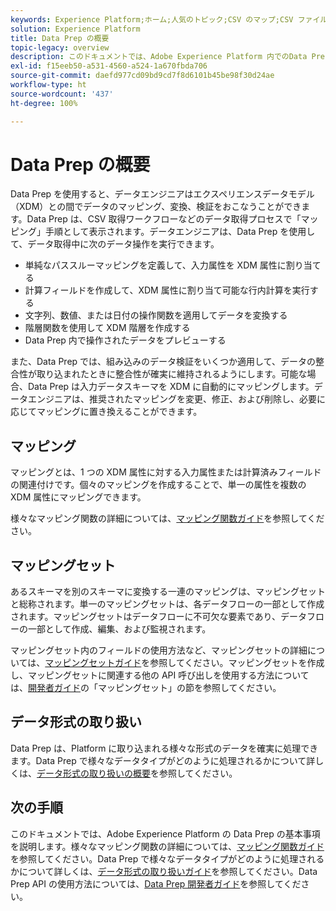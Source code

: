 ```yaml
---
keywords: Experience Platform;ホーム;人気のトピック;CSV のマップ;CSV ファイルのマップ;xdm への CSV ファイルのマップ;xdm への CSV のマップ;ui ガイド;マッパー;マッピング;data prep;データ準備;データの準備;
solution: Experience Platform
title: Data Prep の概要
topic-legacy: overview
description: このドキュメントでは、Adobe Experience Platform 内でのData Prep について説明します。
exl-id: f15eeb50-a531-4560-a524-1a670fbda706
source-git-commit: daefd977cd09bd9cd7f8d6101b45be98f30d24ae
workflow-type: ht
source-wordcount: '437'
ht-degree: 100%

---
```



# Data Prep の概要

Data Prep を使用すると、データエンジニアはエクスペリエンスデータモデル（XDM）との間でデータのマッピング、変換、検証をおこなうことができます。Data Prep は、CSV 取得ワークフローなどのデータ取得プロセスで「マッピング」手順として表示されます。データエンジニアは、Data Prep を使用して、データ取得中に次のデータ操作を実行できます。

- 単純なパススルーマッピングを定義して、入力属性を XDM 属性に割り当てる
- 計算フィールドを作成して、XDM 属性に割り当て可能な行内計算を実行する
- 文字列、数値、または日付の操作関数を適用してデータを変換する
- 階層関数を使用して XDM 階層を作成する
- Data Prep 内で操作されたデータをプレビューする

また、Data Prep では、組み込みのデータ検証をいくつか適用して、データの整合性が取り込まれたときに整合性が確実に維持されるようにします。可能な場合、Data Prep は入力データスキーマを XDM に自動的にマッピングします。データエンジニアは、推奨されたマッピングを変更、修正、および削除し、必要に応じてマッピングに置き換えることができます。

## マッピング

マッピングとは、1 つの XDM 属性に対する入力属性または計算済みフィールドの関連付けです。個々のマッピングを作成することで、単一の属性を複数の XDM 属性にマッピングできます。

様々なマッピング関数の詳細については、[マッピング関数ガイド](./functions.md)を参照してください。

## マッピングセット

あるスキーマを別のスキーマに変換する一連のマッピングは、マッピングセットと総称されます。単一のマッピングセットは、各データフローの一部として作成されます。マッピングセットはデータフローに不可欠な要素であり、データフローの一部として作成、編集、および監視されます。

マッピングセット内のフィールドの使用方法など、マッピングセットの詳細については、[マッピングセットガイド](./mapping-set.md)を参照してください。マッピングセットを作成し、マッピングセットに関連する他の API 呼び出しを使用する方法については、[開発者ガイド](./api/mapping-set.md)の「マッピングセット」の節を参照してください。

## データ形式の取り扱い

Data Prep は、Platform に取り込まれる様々な形式のデータを確実に処理できます。Data Prep で様々なデータタイプがどのように処理されるかについて詳しくは、[データ形式の取り扱いの概要](./data-handling.md)を参照してください。

## 次の手順

このドキュメントでは、Adobe Experience Platform の Data Prep の基本事項を説明します。様々なマッピング関数の詳細については、[マッピング関数ガイド](./functions.md)を参照してください。Data Prep で様々なデータタイプがどのように処理されるかについて詳しくは、[データ形式の取り扱いガイド](./data-handling.md#dates)を参照してください。Data Prep API の使用方法については、[Data Prep 開発者ガイド](api/overview.md)を参照してください。
